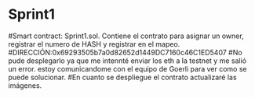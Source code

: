 # Sprint1
#Smart contract: Sprint1.sol. Contiene el contrato para asignar un owner, registrar el numero de HASH y registrar en el mapeo.
#DIRECCIÓN:0x69293505b7a0d82652d1449DC7160c46C1ED5407
#No pude desplegarlo ya que me intennté enviar los eth a la testnet y me salió un error. estoy comunicandome con el equipo de Goerli para ver como se puede solucionar.
#En cuanto se despliegue el contrato actualizaré las imágenes.
